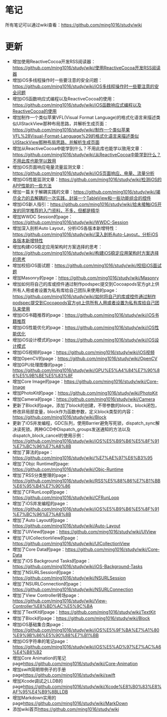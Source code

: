 # 笔记
所有笔记可以通过wiki查看：<https://github.com/ming1016/study/wiki>

# 更新
* 增加使用ReactiveCocoa开发RSS阅读器：<https://github.com/ming1016/study/wiki/使用ReactiveCocoa开发RSS阅读器>
* 增加iOS多线程操作时一些要注意的安全问题：<https://github.com/ming1016/study/wiki/iOS多线程操作时一些要注意的安全问题>
* 增加iOS函数响应式编程以及ReactiveCocoa的使用：<https://github.com/ming1016/study/wiki/iOS函数响应式编程以及ReactiveCocoa的使用>
* 增加制作一个类似苹果VFL(Visual Format Language)的格式化语言来描述类似UIStackView那种布局思路，并解析生成页面：<https://github.com/ming1016/study/wiki/制作一个类似苹果VFL%28Visual-Format-Language%29的格式化语言来描述类似UIStackView那种布局思路，并解析生成页面>
* 增加从ReactiveCocoa中能学到什么？不用此库也能学以致用文章：<https://github.com/ming1016/study/wiki/从ReactiveCocoa中能学到什么？不用此库也能学以致用>
* 增加iOS页面响应电量流量监测文章：<https://github.com/ming1016/study/wiki/iOS页面响应、电量、流量分析>
* 增加iOS性能监测文章：<https://github.com/ming1016/study/wiki/检测iOS的APP性能的一些方法>
* 增加一篇关于解耦实践的文章：<https://github.com/ming1016/study/wiki/竭尽全力的去解耦的一次实践，封装一个TableView和一些功能组合的控件>
* 增加iOS新人指引：<https://github.com/ming1016/study/wiki/给未接触iOS开发的同学推荐的入门资料，不多，但都是精华>
* 增加WWDC Session的page：<https://github.com/ming1016/study/wiki/WWDC-Session>
* 增加深入剖析Auto Layout，分析iOS各版本新增特性：<https://github.com/ming1016/study/wiki/深入剖析Auto-Layout，分析iOS各版本新增特性>
* 增加构建iOS稳定应用架构时方案选择的思考：<https://github.com/ming1016/study/wiki/构建iOS稳定应用架构时方案选择的思考>
* 增加校招iOS面试题：<https://github.com/ming1016/study/wiki/校招iOS面试题>
* 增加Masonry的page：<https://github.com/ming1016/study/wiki/Masonry>
* 增加如何将自己的库或控件通过制作podspec提交到Cocoapods官方git上供所有人用或者设置为私有库给自己团队来使用的page：<https://github.com/ming1016/study/wiki/如何将自己的库或控件通过制作podspec提交到Cocoapods官方git上供所有人用或者设置为私有库给自己团队来使用>
* 增加iOS书籍推荐的page：<https://github.com/ming1016/study/wiki/iOS书籍推荐>
* 增加iOS性能优化的page：<https://github.com/ming1016/study/wiki/iOS性能优化>
* 增加iOS设计模式的page：<https://github.com/ming1016/study/wiki/iOS设计模式>
* 增加iOS视频的page：<https://github.com/ming1016/study/wiki/iOS视频>
* 增加OpenCV的page：<https://github.com/ming1016/study/wiki/OpenCV>
* 增加GPU处理图像的page：<https://github.com/ming1016/study/wiki/GPU%E5%A4%84%E7%90%86%E5%9B%BE%E5%83%8F>
* 增加Core Image的page：<https://github.com/ming1016/study/wiki/Core-Image>
* 增加PhotoKit的page：<https://github.com/ming1016/study/wiki/PhotoKit>
* 增加Camera的page：<https://github.com/ming1016/study/wiki/Camera>
* 更新了Block的page，添加了block的创建，不带参数的block，block闭包，修改非局部变量，block作为函数参数，定义block类型的内容：<https://github.com/ming1016/study/wiki/Block>
* 更新了iOS并发编程，GDC队列，使用Barrier避免写死锁，dispatch_sync解决读死锁。两种GCD中Dispatch_groups发送通知的方法以及dispatch_block_cancel的使用示例：<https://github.com/ming1016/study/wiki/iOS%E5%B9%B6%E5%8F%91%E7%BC%96%E7%A8%8B>
* 增加了算法的page：<https://github.com/ming1016/study/wiki/%E7%AE%97%E6%B3%95>
* 增加了Objc Runtime的page: <https://github.com/ming1016/study/wiki/Objc-Runtime>
* 增加了RSS分类整理的page：<https://github.com/ming1016/study/wiki/RSS%E5%88%86%E7%B1%BB%E6%95%B4%E7%90%86>
* 增加了CFRunLoop的page：<https://github.com/ming1016/study/wiki/CFRunLoop>
* 增加了iOS并发编程的page：<https://github.com/ming1016/study/wiki/iOS%E5%B9%B6%E5%8F%91%E7%BC%96%E7%A8%8B>
* 增加了Auto Layout的page：<https://github.com/ming1016/study/wiki/Auto-Layout>
* 增加了UIView的page：<https://github.com/ming1016/study/wiki/UIView>
* 增加了UICollectionView的page：<https://github.com/ming1016/study/wiki/UICollectionView>
* 增加了Core Data的page：<https://github.com/ming1016/study/wiki/Core-Data>
* 增加了iOS Background Tasks的page：<https://github.com/ming1016/study/wiki/iOS-Background-Tasks>
* 增加了NSURLSession的page：<https://github.com/ming1016/study/wiki/NSURLSession>
* 增加了NSURLConnection的page：<https://github.com/ming1016/study/wiki/NSURLConnection>
* 增加了View Controller转场page：<https://github.com/ming1016/study/wiki/View-Controller%E8%BD%AC%E5%9C%BA>
* 增加了TextKit的page：<https://github.com/ming1016/study/wiki/TextKit>
* 增加了Block的page：<https://github.com/ming1016/study/wiki/Block>
* 增加iOS基础集合类page：<https://github.com/ming1016/study/wiki/iOS%E5%9F%BA%E7%A1%80%E9%9B%86%E5%90%88%E7%B1%BB>
* 增加iOS字符串的笔记page：<https://github.com/ming1016/study/wiki/iOS%E5%AD%97%E7%AC%A6%E4%B8%B2>
* 增加Core Animation的笔记page<https://github.com/ming1016/study/wiki/Core-Animation>
* 增加swift简明带例子的手册page<https://github.com/ming1016/study/wiki/swift>
* 增加Xcode调试之LLDB的page<https://github.com/ming1016/study/wiki/Xcode%E8%B0%83%E8%AF%95%E4%B9%8BLLDB>
* 增加Markdown实用的page<https://github.com/ming1016/study/wiki/MarkDown>
* 添加wiki首页<https://github.com/ming1016/study/wiki>
